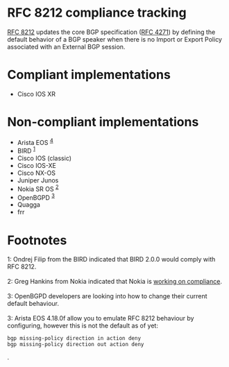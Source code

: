 # RFC 8212 compliance tracking

[RFC 8212](https://tools.ietf.org/html/rfc8212) updates the core BGP
specification ([RFC 4271](https://tools.ietf.org/html/rfc4271)) by defining the
default behavior of a BGP speaker when there is no Import or Export Policy
associated with an External BGP session.

# Compliant implementations

* Cisco IOS XR

# Non-compliant implementations

* Arista EOS <sup>[4](#fn1)</sup>
* BIRD <sup>[1](#fn1)</sup>
* Cisco IOS (classic)
* Cisco IOS-XE
* Cisco NX-OS
* Juniper Junos
* Nokia SR OS <sup>[2](#fn2)</sup>
* OpenBGPD <sup>[3](#fn3)</sup>
* Quagga
* frr

# Footnotes

<a name="fn1">1</a>: Ondrej Filip from the BIRD indicated that BIRD 2.0.0 would comply with RFC 8212.<br/>
<br />
<a name="fn2">2</a>: Greg Hankins from Nokia indicated that Nokia is <a href="https://mailarchive.ietf.org/arch/msg/idr/kgl6etbjUuR3jLHVeDSi4LLIs50">working on compliance</a>.<br />
<br />
<a name="fn3">3</a>: OpenBGPD developers are looking into how to change their current default behaviour.<br />
<br />
<a name="fn4">3</a>: Arista EOS 4.18.0f allow you to emulate RFC 8212 behaviour by configuring, however this is not the default as of yet:
```
bgp missing-policy direction in action deny
bgp missing-policy direction out action deny
```
.<br />
